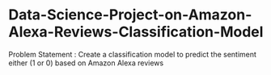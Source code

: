 # Data-Science-Project-on-Amazon-Alexa-Reviews-Classification-Model
Problem Statement : Create a classification model to predict the sentiment either (1 or 0) based on Amazon Alexa reviews
